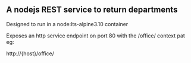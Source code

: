 ## A nodejs REST service to return departments

Designed to run in a node:lts-alpine3.10 container

Exposes an http service endpoint on port 80 with the /office/ context pat
eg:

http://{host}/office/
